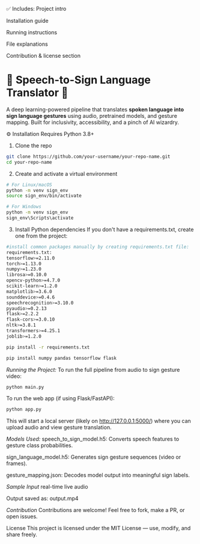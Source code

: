 ✅ Includes:
Project intro

Installation guide

Running instructions

File explanations

Contribution & license section


# 🧠 Speech-to-Sign Language Translator 🤟

A deep learning-powered pipeline that translates **spoken language into sign language gestures** using audio, pretrained models, and gesture mapping. Built for inclusivity, accessibility, and a pinch of AI wizardry.


⚙️ Installation
Requires Python 3.8+

1. Clone the repo
``` bash
git clone https://github.com/your-username/your-repo-name.git
cd your-repo-name
```

2. Create and activate a virtual environment
```bash
# For Linux/macOS
python -m venv sign_env
source sign_env/bin/activate

# For Windows
python -m venv sign_env
sign_env\Scripts\activate
```

3. Install Python dependencies
If you don't have a requirements.txt, create one from the project:

```bash
#install common packages manually by creating requirements.txt file:
requirements.txt:
tensorflow>=2.11.0
torch>=1.13.0
numpy>=1.23.0
librosa>=0.10.0
opencv-python>=4.7.0
scikit-learn>=1.2.0
matplotlib>=3.6.0
sounddevice>=0.4.6
speechrecognition>=3.10.0
pyaudio>=0.2.13
flask>=2.2.2
flask-cors>=3.0.10
nltk>=3.8.1
transformers>=4.25.1
joblib>=1.2.0
```

```bash
pip install -r requirements.txt
```

```bash
pip install numpy pandas tensorflow flask
```

 *Running the Project:*
 To run the full pipeline from audio to sign gesture video:
```bash
python main.py
```

To run the web app (if using Flask/FastAPI):
```bash
python app.py
```
This will start a local server (likely on http://127.0.0.1:5000/) where you can upload audio and view gesture translation.

*Models Used:*
speech_to_sign_model.h5: Converts speech features to gesture class probabilities.

sign_language_model.h5: Generates sign gesture sequences (video or frames).

gesture_mapping.json: Decodes model output into meaningful sign labels.

*Sample Input*
real-time live audio

Output saved as: output.mp4

 *Contribution*
Contributions are welcome! Feel free to fork, make a PR, or open issues.

 License
This project is licensed under the MIT License — use, modify, and share freely.

